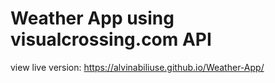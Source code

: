 # Weather App using visualcrossing.com API

view live version: https://alvinabiliuse.github.io/Weather-App/
